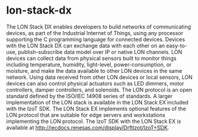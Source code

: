# lon-stack-dx
The LON Stack DX enables developers to build networks of communicating devices, as part of the Industrial Internet of Things, using any processor supporting the C programming language for connected devices. Devices with the LON Stack DX can exchange data with each other on an easy-to-use, publish-subscribe data model over IP or native LON channels. LON devices can collect data from physical sensors built to monitor things including temperature, humidity, light-level, power-consumption, or moisture, and make the data available to other LON devices in the same network. Using data received from other LON devices or local sensors, LON devices can also control physical actuators such as LED dimmers, motor controllers, damper controllers, and solenoids. The LON protocol is an open standard defined by the ISO/IEC 14908 series of standards.
A larger implementation of the LON stack is available in the LON Stack EX included with the IzoT SDK.  The LON Stack EX implements optional features of the LON protocol that are suitable for edge servers and workstations implementing the LON protocol.  The IzoT SDK with the LON Stack EX is available at http://iecdocs.renesas.com/display/DrftIzot/IzoT+SDK.
